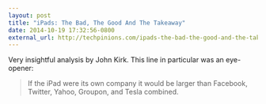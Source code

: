```yaml
---
layout: post
title: "iPads: The Bad, The Good And The Takeaway"
date: 2014-10-19 17:32:56-0800
external_url: http://techpinions.com/ipads-the-bad-the-good-and-the-takeaway/35720
---
```


Very insightful analysis by John Kirk. This line in particular was an eye-opener:

> If the iPad were its own company it would be larger than Facebook, Twitter, Yahoo, Groupon, and Tesla combined.
